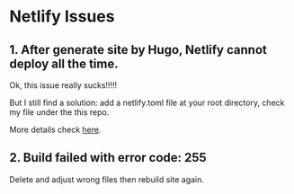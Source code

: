 # Netlify Issues

## 1. After generate site by Hugo, Netlify cannot deploy all the time.

Ok, this issue really sucks!!!!!

But I still find a solution: add a netlify.toml file at your root directory, check my file under the this repo.

More details check [here](https://gohugo.io/hosting-and-deployment/hosting-on-netlify/).

## 2. Build failed with error code: 255

Delete and adjust wrong files then rebuild site again.
